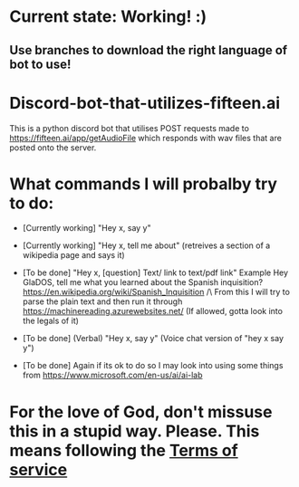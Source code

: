 # Current state: Working! :)

## Use branches to download the right language of bot to use!

# Discord-bot-that-utilizes-fifteen.ai
This is a python discord bot that utilises POST requests made to https://fifteen.ai/app/getAudioFile which responds with wav files that are posted onto the server.

# What commands I will probalby try to do:

* [Currently working] "Hey x, say y" 

* [Currently working] "Hey x, tell me about" (retreives a section of a wikipedia page and says it)

* [To be done] "Hey x, [question] Text/ link to text/pdf link" 
Example Hey GlaDOS, tell me what you learned about the Spanish inquisition? https://en.wikipedia.org/wiki/Spanish_Inquisition
/\ From this I will try to parse the plain text and then run it through https://machinereading.azurewebsites.net/ (If allowed, gotta look into the legals of it)

* [To be done] (Verbal) "Hey x, say y" (Voice chat version of "hey x say y")

* [To be done] Again if its ok to do so I may look into using some things from https://www.microsoft.com/en-us/ai/ai-lab


# For the love of God, don't missuse this in a stupid way. Please. This means following the [Terms of service](http://fifteen.ai)

